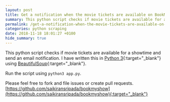 ```yaml
---
layout: post
title: Get a notification when the movie tickets are available on BookMyShow
summary: This python script checks if movie tickets are available for a showtime and send an email notification. I’ve written this in Python 3 using BeautifulSoup.
permalink: /get-a-notification-when-the-movie-tickets-are-available-on-bookmyshow/
categories: python scraping
date: 2018-11-18 18:01:27 +0100
hide_summary: true
---
```


This python script checks if movie tickets are available for a showtime and send an email notification. I have written this in [Python 3](https://www.python.org/){:target="_blank"} using [BeautifulSoup](https://www.crummy.com/software/BeautifulSoup/){:target="_blank"}.

Run the script using `python3 app.py`.

Please feel free to fork and file issues or create pull requests.
[https://github.com/saikiransripada/bookmyshow](https://github.com/saikiransripada/bookmyshow){:target="_blank"}
